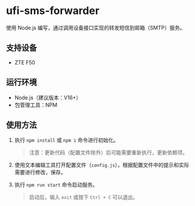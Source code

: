 # ufi-sms-forwarder

使用 Node.js 编写，通过调用设备接口实现的转发短信到邮箱（SMTP）服务。

## 支持设备

- ZTE F50

## 运行环境

- Node.js（建议版本：V16+）
- 包管理工具：NPM

## 使用方法

1. 执行 `npm install` 或 `npm i` 命令进行初始化。

   > 注意：更新代码（配置文件除外）后可能需要重新执行，更新依赖项。

2. 使用文本编辑工具打开配置文件（`config.js`），根据配置文件中的提示和实际需要进行修改，保存。

3. 执行 `npm run start` 命令启动服务。

   > 启动后，输入 `exit` 或按下 `Ctrl + C` 可以退出。
